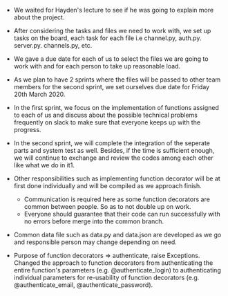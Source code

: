 - We waited for Hayden's lecture to see if he was going to explain more about the project.

- After considering the tasks and files we need to work with, we set up tasks on the board, each task for each file i.e channel.py, auth.py. server.py. channels.py, etc.

- We gave a due date for each of us to select the files we are going to work with and for each person to take up reasonable load.

- As we plan to have 2 sprints where the files will be passed to other team members for the second sprint, we set ourselves due date for Friday 20th March 2020. 
- In the first sprint, we focus on the implementation of functions assigned to each of us and discuss about the possible technical problems frequently on slack to make sure that everyone keeps up with the progress. 
- In the second sprint, we will complete the integration of the seperate parts and system test as well. Besides, if the time is sufficient enough, we will continue to exchange and review the codes among each other like what we do in it1.

- Other responsibilities such as implementing function decorator will be at first done individually and will be compiled as we approach finish.
    - Communication is required here as some function decorators are common between people. So as to not double up on work.
    - Everyone should guarantee that their code can run successfully with no errors before merge into the common branch.
 
- Common data file such as data.py and data.json are developed as we go and responsible person may change depending on need.

- Purpose of function decorators => authenticate, raise Exceptions. Changed the approach to function decorators from authenticating the entire function's parameters (e.g. @authenticate_login) to authenticating individual parameters for re-usability of function decorators (e.g. @authenticate_email, @authenticate_password).

